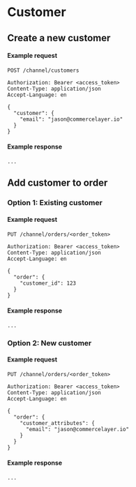 # Customer

## Create a new customer

#### Example request

```http
POST /channel/customers

Authorization: Bearer <access_token>
Content-Type: application/json
Accept-Language: en

{
  "customer": {
    "email": "jason@commercelayer.io"
  } 
}
```

#### Example response
```http
...
```

## Add customer to order

### Option 1: Existing customer

#### Example request

```http
PUT /channel/orders/<order_token>

Authorization: Bearer <access_token>
Content-Type: application/json
Accept-Language: en

{
  "order": {
    "customer_id": 123
  } 
}
```

#### Example response
```http
...
```

### Option 2: New customer

#### Example request

```http
PUT /channel/orders/<order_token>

Authorization: Bearer <access_token>
Content-Type: application/json
Accept-Language: en

{
  "order": {
    "customer_attributes": {
      "email": "jason@commercelayer.io"
    }
  } 
}
```

#### Example response
```http
...
```